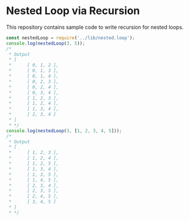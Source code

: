 # Nested Loop via Recursion

This repository contains sample code to write recursion for nested loops.

```JavaScript
const nestedLoop = require('../lib/nested.loop');
console.log(nestedLoop(3, 5));
/*
 * Output 
 * [ 
 *      [ 0, 1, 2 ],
 *      [ 0, 1, 3 ],
 *      [ 0, 1, 4 ],
 *      [ 0, 2, 3 ],
 *      [ 0, 2, 4 ],
 *      [ 0, 3, 4 ],
 *      [ 1, 2, 3 ],
 *      [ 1, 2, 4 ],
 *      [ 1, 3, 4 ],
 *      [ 2, 3, 4 ] 
 * ]
 * */
console.log(nestedLoop(3, [1, 2, 3, 4, 5]));
/*
 * Output
 * [
 *      [ 1, 2, 3 ],
 *      [ 1, 2, 4 ],
 *      [ 1, 2, 5 ],
 *      [ 1, 3, 4 ],
 *      [ 1, 3, 5 ],
 *      [ 1, 4, 5 ],
 *      [ 2, 3, 4 ],
 *      [ 2, 3, 5 ],
 *      [ 2, 4, 5 ],
 *      [ 3, 4, 5 ] 
 * ]
 * */
```